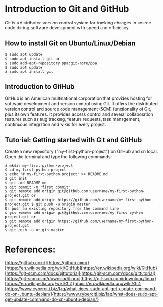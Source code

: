 # Introduction to Git and GitHub
Git is a distributed version control system for tracking changes in source code during software development with speed and efficiency.

## How to install Git on Ubuntu/Linux/Debian
```
$ sudo apt update
$ sudo apt install git or 
$ sudo add-apt-repository ppa:git-core/ppa
$ sudo apt update
$ sudo apt install git
```

## Introduction to GitHub
GitHub is an American multinational corporation that provides hosting for software development and version control using Git. It offers the distributed version control and source code management (SCM) functionality of Git, plus its own features. It provides access control and several collaboration features such as bug tracking, feature requests, task management, continuous integration and wikis for every project.

## Tutorial: Getting started with Git and GitHub

Create a new repository  ("my-first-python-project") on GitHub and on local. Open the terminal and type the following commands:
```
$ mkdir my-first-python-project
$ cd my-first-python-project
$ echo "# my-first-python-project" >> README.md
$ git init
$ git add README.md
$ git commit -m "first commit"
$ git remote add origin git@github.com:username/my-first-python-project.git or 
$ git remote add origin https://github.com/username/my-first-python-project.git	$ git push -u origin master 
Or push an existing repository from the command line
$ git remote add origin git@github.com:username/my-first-python-project.git or 
$ git remote add origin https://github.com/username/my-first-python-project.git
$ git push -u origin master
```

# References:
[https://github.com/]{https://github.com/}
[https://en.wikipedia.org/wiki/GitHub]{https://en.wikipedia.org/wiki/GitHub}
[https://git-scm.com/docs/gittutorial]{https://git-scm.com/docs/gittutorial}
[https://git-scm.com/download/linux]{https://git-scm.com/download/linux}
[https://en.wikipedia.org/wiki/Git]{https://en.wikipedia.org/wiki/Git}
[https://www.cyberciti.biz/faq/what-does-sudo-apt-get-update-command-do-on-ubuntu-debian/]{https://www.cyberciti.biz/faq/what-does-sudo-apt-get-update-command-do-on-ubuntu-debian/}
